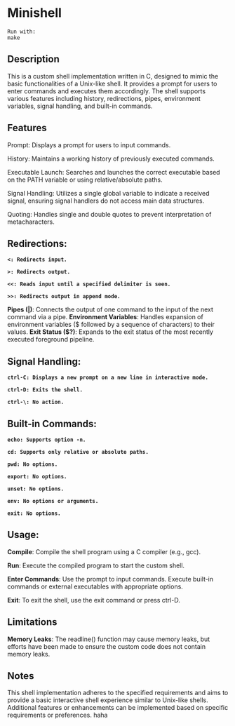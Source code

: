 # Minishell
```
Run with:
make
```
## Description
This is a custom shell implementation written in C, designed to mimic the basic functionalities of a Unix-like shell. It provides a prompt for users to enter commands and executes them accordingly. The shell supports various features including history, redirections, pipes, environment variables, signal handling, and built-in commands.

## Features
Prompt: Displays a prompt for users to input commands.

History: Maintains a working history of previously executed commands.

Executable Launch: Searches and launches the correct executable based on the PATH variable or using relative/absolute paths.

Signal Handling: Utilizes a single global variable to indicate a received signal, ensuring signal handlers do not access main data structures.

Quoting: Handles single and double quotes to prevent interpretation of metacharacters.

## Redirections:

**```<: Redirects input.```**

**```>: Redirects output.```**

**```<<: Reads input until a specified delimiter is seen.```**

**```>>: Redirects output in append mode.```**

**Pipes (|)**: Connects the output of one command to the input of the next command via a pipe.
**Environment Variables**: Handles expansion of environment variables ($ followed by a sequence of characters) to their values.
**Exit Status ($?)**: Expands to the exit status of the most recently executed foreground pipeline.

## Signal Handling:

**```ctrl-C: Displays a new prompt on a new line in interactive mode.```**

**```ctrl-D: Exits the shell.```**

**```ctrl-\: No action.```**

## Built-in Commands:
**```echo: Supports option -n.```**

**```cd: Supports only relative or absolute paths.```**

**```pwd: No options.```**

**```export: No options.```**

**```unset: No options.```**

**```env: No options or arguments.```**

**```exit: No options.```**

## Usage:

**Compile**: Compile the shell program using a C compiler (e.g., gcc).

**Run**: Execute the compiled program to start the custom shell.

**Enter Commands**: Use the prompt to input commands. Execute built-in commands or external executables with appropriate options.

**Exit**: To exit the shell, use the exit command or press ctrl-D.

## Limitations
**Memory Leaks**: The readline() function may cause memory leaks, but efforts have been made to ensure the custom code does not contain memory leaks.

## Notes
This shell implementation adheres to the specified requirements and aims to provide a basic interactive shell experience similar to Unix-like shells.
Additional features or enhancements can be implemented based on specific requirements or preferences.
haha
